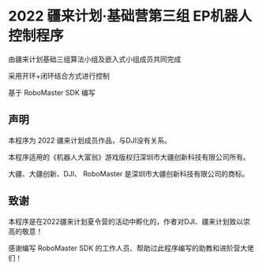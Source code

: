 # 2022 疆来计划·基础营第三组  EP机器人控制程序

由疆来计划基础三组算法小组及嵌入式小组成员共同完成

采用开环+闭环结合方式进行控制

基于 RoboMaster SDK 编写

## 声明

本程序为 2022 疆来计划成员作品，与DJI没有关系。

本程序适用的《机器人大富翁》游戏版权归深圳市大疆创新科技有限公司所有。

大疆、大疆创新、DJI、 RoboMaster 是深圳市大疆创新科技有限公司的商标。

## 致谢

本程序是在2022疆来计划夏令营的活动中孵化的，作者对DJI、疆来计划致以崇高的敬意！

感谢编写 RoboMaster SDK 的工作人员、帮助过此程序编写的助教和进阶营大佬们！
